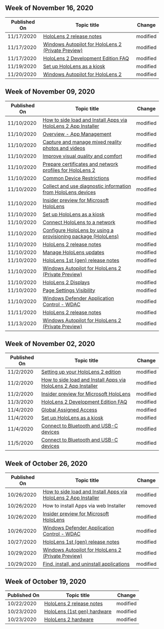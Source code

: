 <!-- This file is generated automatically each week. Changes made to this file will be overwritten.-->



## Week of November 16, 2020


| Published On |Topic title | Change |
|------|------------|--------|
| 11/17/2020 | [HoloLens 2 release notes](/hololens/hololens-release-notes) | modified |
| 11/17/2020 | [Windows Autopilot for HoloLens 2 (Private Preview)](/hololens/hololens2-autopilot) | modified |
| 11/17/2020 | [HoloLens 2 Development Edition FAQ](/hololens/hololens2-development-edition-faq) | modified |
| 11/19/2020 | [Set up HoloLens as a kiosk](/hololens/hololens-kiosk) | modified |
| 11/20/2020 | [Windows Autopilot for HoloLens 2](/hololens/hololens2-autopilot) | modified |


## Week of November 09, 2020


| Published On |Topic title | Change |
|------|------------|--------|
| 11/10/2020 | [How to side load and Install Apps via HoloLens 2 App Installer](/hololens/app-deploy-app-installer) | modified |
| 11/10/2020 | [Overview - App Management](/hololens/app-deploy-overview) | modified |
| 11/10/2020 | [Capture and manage mixed reality photos and videos](/hololens/holographic-photos-and-videos) | modified |
| 11/10/2020 | [Improve visual quality and comfort](/hololens/hololens-calibration) | modified |
| 11/10/2020 | [Prepare certificates and network profiles for HoloLens 2](/hololens/hololens-certificates-network) | modified |
| 11/10/2020 | [Common Device Restrictions](/hololens/hololens-common-device-restrictions) | modified |
| 11/10/2020 | [Collect and use diagnostic information from HoloLens devices](/hololens/hololens-diagnostic-logs) | modified |
| 11/10/2020 | [Insider preview for Microsoft HoloLens](/hololens/hololens-insider) | modified |
| 11/10/2020 | [Set up HoloLens as a kiosk](/hololens/hololens-kiosk) | modified |
| 11/10/2020 | [Connect HoloLens to a network](/hololens/hololens-network) | modified |
| 11/10/2020 | [Configure HoloLens by using a provisioning package (HoloLens)](/hololens/hololens-provisioning) | modified |
| 11/10/2020 | [HoloLens 2 release notes](/hololens/hololens-release-notes) | modified |
| 11/10/2020 | [Manage HoloLens updates](/hololens/hololens-updates) | modified |
| 11/10/2020 | [HoloLens 1st (gen) release notes](/hololens/hololens1-release-notes) | modified |
| 11/10/2020 | [Windows Autopilot for HoloLens 2 (Private Preview)](/hololens/hololens2-autopilot) | modified |
| 11/10/2020 | [HoloLens 2 Displays](/hololens/hololens2-display) | modified |
| 11/10/2020 | [Page Settings Visibility](/hololens/settings-uri-list) | modified |
| 11/10/2020 | [Windows Defender Application Control - WDAC](/hololens/windows-defender-application-control-wdac) | modified |
| 11/11/2020 | [HoloLens 2 release notes](/hololens/hololens-release-notes) | modified |
| 11/13/2020 | [Windows Autopilot for HoloLens 2 (Private Preview)](/hololens/hololens2-autopilot) | modified |


## Week of November 02, 2020


| Published On |Topic title | Change |
|------|------------|--------|
| 11/2/2020 | [Setting up your HoloLens 2 edition](/hololens/hololens2-options) | modified |
| 11/2/2020 | [How to side load and Install Apps via HoloLens 2 App Installer](/hololens/app-deploy-app-installer) | modified |
| 11/2/2020 | [Insider preview for Microsoft HoloLens](/hololens/hololens-insider) | modified |
| 11/3/2020 | [HoloLens 2 Development Edition FAQ](/hololens/hololens2-development-edition-faq) | modified |
| 11/4/2020 | [Global Assigned Access](/hololens/hololens-global-assigned-access-kiosk) | modified |
| 11/4/2020 | [Set up HoloLens as a kiosk](/hololens/hololens-kiosk) | modified |
| 11/4/2020 | [Connect to Bluetooth and USB-C devices](/hololens/hololens-connect-devices) | modified |
| 11/5/2020 | [Connect to Bluetooth and USB-C devices](/hololens/hololens-connect-devices) | modified |


## Week of October 26, 2020


| Published On |Topic title | Change |
|------|------------|--------|
| 10/26/2020 | [How to side load and Install Apps via HoloLens 2 App Installer](/hololens/app-deploy-app-installer) | modified |
| 10/26/2020 | How to install Apps via web Installer | removed |
| 10/26/2020 | [Insider preview for Microsoft HoloLens](/hololens/hololens-insider) | modified |
| 10/26/2020 | [Windows Defender Application Control - WDAC](/hololens/windows-defender-application-control-wdac) | modified |
| 10/27/2020 | [HoloLens 1st (gen) release notes](/hololens/hololens1-release-notes) | modified |
| 10/29/2020 | [Windows Autopilot for HoloLens 2 (Private Preview)](/hololens/hololens2-autopilot) | modified |
| 10/29/2020 | [Find, install, and uninstall applications](/hololens/holographic-store-apps) | modified |


## Week of October 19, 2020


| Published On |Topic title | Change |
|------|------------|--------|
| 10/22/2020 | [HoloLens 2 release notes](/hololens/hololens-release-notes) | modified |
| 10/23/2020 | [HoloLens (1st gen) hardware](/hololens/hololens1-hardware) | modified |
| 10/23/2020 | [HoloLens 2 hardware](/hololens/hololens2-hardware) | modified |
